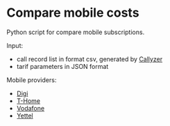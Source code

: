 # Compare mobile costs

Python script for compare mobile subscriptions. 

Input: 
 - call record list in format csv, generated by [Callyzer](https://play.google.com/store/apps/details?id=com.websoptimization.callyzerpro)
 - tarif parameters in JSON format

Mobile providers:
  - [Digi](https://digi.hu/mobil)
  - [T-Home](https://www.telekom.hu/webshop/szolgaltatasok/mobil)
  - [Vodafone](https://www.vodafone.hu/mobil-szolgaltatasok)
  - [Yettel](https://www.yettel.hu/prime-tarifa)

